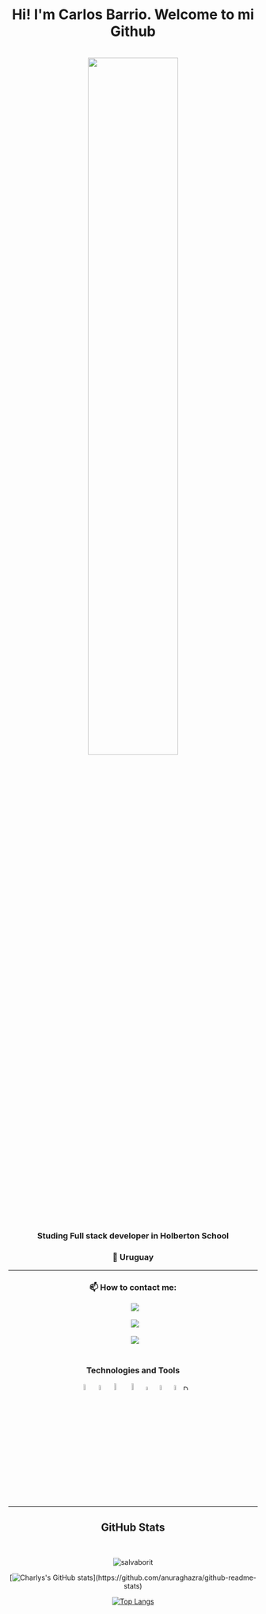 <div id="header" align="center">
<h1 align="cente">Hi! I'm Carlos Barrio. Welcome to mi Github</h1>
<br>
<img src="https://media.giphy.com/media/v1.Y2lkPTc5MGI3NjExNjE3ODdjMTVmY2IyYjZkOTIxNjAyYjMxNjNiMzQyMTI1NzdlMTZjOSZjdD1n/dv6t1fuAPrYHM5mJyT/giphy.gif" width=60% height=60%></img>
<br>
<h3 align="center">Studing Full stack developer in Holberton School</h3>
<h3 align="center">📍 Uruguay</h3>
</div>

---

<h3 align="center"> 📫 How to contact me: </h3>
<div align="center">
  
&ensp;[<img src="https://img.shields.io/badge/Gmail-D14836?style=for-the-badge&logo=gmail&logoColor=white" />](mailto:carlosbarrio.cb960@gmail.com)
  
&ensp;[<img src="https://img.shields.io/badge/linkedin-%230077B5.svg?style=for-the-badge&logo=linkedin&logoColor=white" />](https://www.linkedin.com/in/carlos-j-barrio/)
  
&ensp;[<img src="https://img.shields.io/badge/Outlook-%230077B5.svg?style=for-the-badge&logo=gmail&logoColor=white" />](mailto:carlos-barrio@hotmail.com)
  
</div>

#

### <p align="center"> **Technologies and Tools** </p>
<div align="center">
<a  href="https://www.python.org/"><img src="https://cdn4.iconfinder.com/data/icons/logos-and-brands/512/267_Python_logo-512.png" alt="Python" width=5.5%></img></a>
  <a  href="https://www.cprogramming.com/"><img src="https://upload.wikimedia.org/wikipedia/commons/thumb/1/18/C_Programming_Language.svg/1200px-C_Programming_Language.svg.png" alt="C Language logo" width=5% heigth=5%></img></a>
  <a  href="https://www.mysql.com/"><img src="https://www.todopostgresql.com/wp-content/uploads/2021/04/mysql2.png" alt="MySQL" width=6%></img></a>
  <img src="https://upload.wikimedia.org/wikipedia/commons/thumb/6/61/HTML5_logo_and_wordmark.svg/512px-HTML5_logo_and_wordmark.svg.png?20170517184425" alt="HTML5 logo" width=6% heigth=6%></img>
  <img src="https://upload.wikimedia.org/wikipedia/commons/thumb/d/d5/CSS3_logo_and_wordmark.svg/1200px-CSS3_logo_and_wordmark.svg.png" alt="CSS3 logo" width=4.3% heigth=4.3%></img>
  <a  href="https://www.gnu.org/software/bash/"><img src="https://upload.wikimedia.org/wikipedia/commons/thumb/4/4b/Bash_Logo_Colored.svg/1200px-Bash_Logo_Colored.svg.png" alt="BASH logo" width=5% heigth=5%></img></a>
  <a  href="https://github.com/"><img src="https://cdn-icons-png.flaticon.com/512/919/919847.png" alt="GitHub logo" width=5% heigth=5%></img></a>
  <a  href="https://lookerstudio.google.com/"><img src="https://branditechture.agency/brand-logos/wp-content/uploads/wpdm-cache/Google-Data-Studio-900x0.png" alt="Datastudio logo" width=10 heigth=10></img></a>
</div>

---

<h2 align="center">GitHub Stats</h2>
 <br>
<p align="center">
 <img src="https://github-readme-streak-stats.herokuapp.com?user=charlybarrio&theme=darcula&hide_border=true&background=FFFFFF00" alt="salvaborit" />
<div align="center">

 [![Charlys's GitHub stats](https://github-readme-stats.vercel.app/api?username=charlybarrio&theme=darcula&hide_border=true&background=FFFFFF00")](https://github.com/anuraghazra/github-readme-stats)

[![Top Langs](https://github-readme-stats.vercel.app/api/top-langs/?username=charlybarrio&theme=darcula&hide_border=true&background=FFFFFF00"&layout=compact)](https://github.com/anuraghazra/github-readme-stats)
</div>
</div> 
<br>
 <br>
</p>
